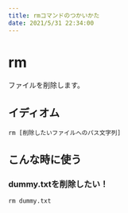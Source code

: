 ```yaml
---
title: rmコマンドのつかいかた
date: 2021/5/31 22:34:00
---
```


# rm

ファイルを削除します。

## イディオム

```
rm [削除したいファイルへのパス文字列]
```

## こんな時に使う

### dummy.txtを削除したい！

```
rm dummy.txt
```